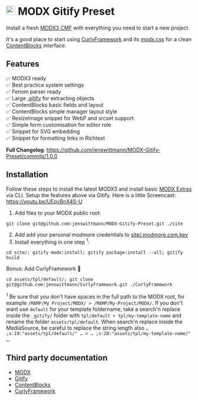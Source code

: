 # <img src="https://github.com/user-attachments/assets/110ca05d-7b1c-4117-addc-4fe6db51a302" width="25" alt="MODX Logo" /> MODX Gitify Preset

Install a fresh [MODX3 CMF](https://modx.com) with everything you need to start a new project.

It's a good place to start using [CurlyFramework](https://jenswittmann.github.io/CurlyFramework/) and its [modx.css](https://github.com/jenswittmann/CurlyFramework/blob/6.0.0/dev/css/modx.scss) for a clean [ContentBlocks](https://modmore.com/contentblocks/) interface.

## Features

✅ MODX3 ready  
✅ Best practice system settings  
✅ Fenom parser ready  
✅ Large [.gitify](https://github.com/jenswittmann/MODX-Gitify-Preset/blob/main/.gitify) for extracting objects  
✅ ContentBlocks basic fields and layout  
✅ ContentBlocks simple manager layout style  
✅ ResizeImage snippet for WebP and srcset support  
✅ Simple form customisation for editor role  
✅ Snippet for SVG embedding  
✅ Snippet for formatting links in Richtext  

**Full Changelog**: https://github.com/jenswittmann/MODX-Gitify-Preset/commits/1.0.0

## Installation

Follow these steps to install the latest MODX3 and install basic [MODX Extras](https://extras.modx.com) via CLI. Setup the features above via Gitify.
Here is a little Screencast: https://youtu.be/UEpvBnX4S-U

1. Add files to your MODX public root:
```
git clone git@github.com:jenswittmann/MODX-Gitify-Preset.git ./site
```
2. Add add your personal modmore credentials to [site/.modmore.com.key](https://github.com/jenswittmann/MODX-Gitify-Preset/blob/main/.modmore.com.key)
3. Install everything in one step <sup>1</sup>:
```
cd site/; gitify modx:install; gitify package:install --all; gitify build
``` 
Bonus: Add CurlyFramework 🧁
```
cd assets/tpl/default/; git clone git@github.com:jenswittmann/CurlyFramework.git ./CurlyFramework
```

<sup>1</sup> Be sure that you don't have spaces in the full path to the MODX root, for example `/MAMP/My Project/MODX/ > /MAMP/My-Project/MODX/`. If you don't want use `default` for your template foldername, take a search'n replace inside the `_gitify/` folder with `tpl/default > tpl/my-template-name` and rename the folder `assets/tpl/default`. When search'n replace inside the MediaSource, be careful to replace the string length also `… ;s:19:"assets/tpl/default/" … > … ;s:28:"assets/tpl/my-template-name/" …`.

## Third party documentation

- [MODX](https://docs.modx.com/)
- [Gitify](https://docs.modmore.com/en/Open_Source/Gitify/)
- [ContentBlocks](https://docs.modmore.com/en/ContentBlocks/v1.x/)
- [CurlyFramework](https://jenswittmann.github.io/CurlyFramework/)
